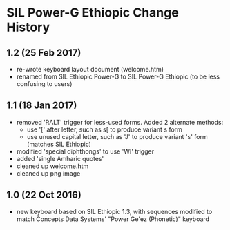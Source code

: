 SIL Power-G Ethiopic Change History
===================================

1.2 (25 Feb 2017)
-----------------

* re-wrote keyboard layout document (welcome.htm)
* renamed from SIL Ethiopic Power-G to SIL Power-G Ethiopic (to be less
  confusing to users)

1.1 (18 Jan 2017)
-----------------

* removed 'RALT' trigger for less-used forms.  Added 2 alternate methods:
	* use '[' after letter, such as s[ to produce variant s form
	* use unused capital letter, such as 'J' to produce variant 's' form
	  (matches SIL Ethiopic)
* modified 'special diphthongs' to use 'WI' trigger
* added 'single Amharic quotes'
* cleaned up welcome.htm
* cleaned up png image

1.0 (22 Oct 2016)
-----------------

* new keyboard based on SIL Ethiopic 1.3, with sequences modified to match
  Concepts Data Systems' "Power Ge'ez (Phonetic)" keyboard
